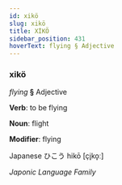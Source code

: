 ```yaml
---
id: xikö
slug: xikö
title: XİKÖ
sidebar_position: 431
hoverText: flying § Adjective
---
```


### xikö

*flying* **§** Adjective

**Verb**: to be flying

**Noun**: flight

**Modifier**: flying

Japanese ひこう hikō [çi̥ko̞ː]

*Japonic Language Family*